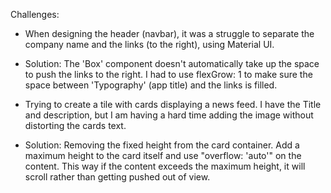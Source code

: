 Challenges:

- When designing the header (navbar), it was a struggle to separate the company name and the links (to the right), using Material UI.
- Solution: The 'Box' component doesn't automatically take up the space to push the links to the right. I had to use flexGrow: 1 to make sure the space  between 'Typography' (app title) and the links is filled.

- Trying to create a tile with cards displaying a news feed. I have the Title and description, but I am having a hard time adding the image without distorting the cards text.
- Solution: Removing the fixed height from the card container. Add a maximum height to the card itself and use "overflow: 'auto'" on the content. This way if the content exceeds the maximum height, it will scroll rather than getting pushed out of view. 